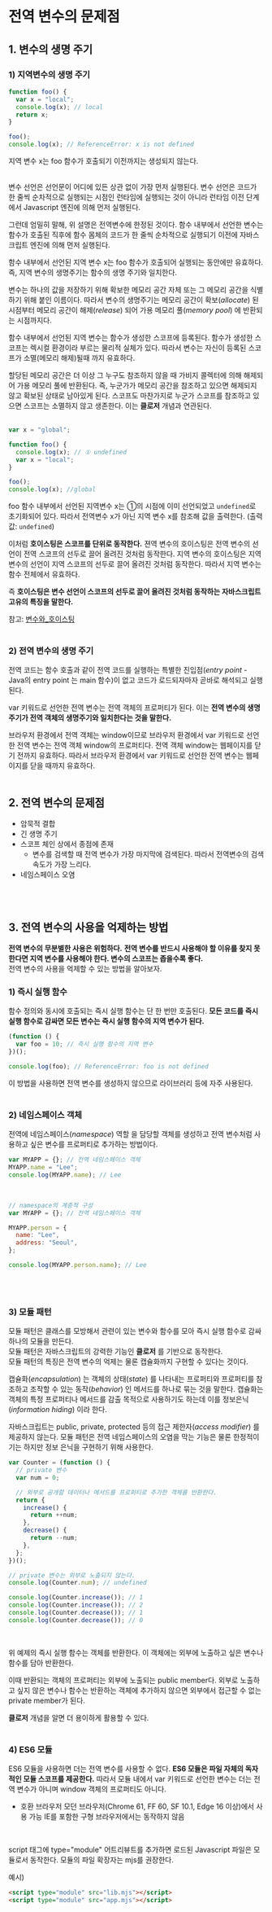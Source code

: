 # 전역 변수의 문제점

## 1\. 변수의 생명 주기

### 1) 지역변수의 생명 주기

```js
function foo() {
  var x = "local";
  console.log(x); // local
  return x;
}

foo();
console.log(x); // ReferenceError: x is not defined
```

지역 변수 x는 foo 함수가 호출되기 이전까지는 생성되지 않는다.
<br>

<br>
변수 선언은 선언문이 어디에 있든 상관 없이 가장 먼저 실행된다. 변수 선언은 코드가 한 줄씩 순차적으로 실행되는 시점인 런타임에 실행되는 것이
아니라 런타임 이전 단계에서 Javascript 엔진에 의해 먼저 실행된다.
<br>

그런데 엄밀히 말해, 위 설명은 전역변수에 한정된 것이다. 함수 내부에서 선언한 변수는 함수가 호출된 직후에 함수 몸체의 코드가 한 줄씩
순차적으로 실행되기 이전에 자바스크립트 엔진에 의해 먼저 실행된다.
<br>

함수 내부에서 선언된 지역 변수 x는 foo 함수가 호출되어 실행되는 동안에만 유효하다. 즉, 지역 변수의 생명주기는 함수의 생명 주기와 일치한다.
<br>

변수는 하나의 값을 저장하기 위해 확보한 메모리 공간 자체 또는 그 메모리 공간을 식별하기 위해 붙인 이름이다.
따라서 변수의 생명주기는 메모리 공간이 확보(_allocate_) 된 시점부터 메모리 공간이 해제(_release_) 되어
가용 메모리 풀(_memory pool_) 에 반환되는 시점까지다.
<br>

함수 내부에서 선언된 지역 변수는 함수가 생성한 스코프에 등록된다. 함수가 생성한 스코프는 렉시컬 환경이라 부르는 물리적 실체가 있다.
따라서 변수는 자신이 등록된 스코프가 소멸(메모리 해제)될때 까지 유효하다.
<br>

할당된 메모리 공간은 더 이상 그 누구도 참조하지 않을 때 가비지 콜렉터에 의해 해제되어 가용 메모리 풀에 반환된다.
즉, 누군가가 메모리 공간을 참조하고 있으면 해제되지 않고 확보된 상태로 남아있게 된다.
스코프도 마찬가지로 누군가 스코프를 참조하고 있으면 스코프는 소멸하지 않고 생존한다. 이는 **클로저** 개념과 연관된다.
<br><br>

```js
var x = "global";

function foo() {
  console.log(x); // ① undefined
  var x = "local";
}

foo();
console.log(x); //global
```

foo 함수 내부에서 선언된 지역변수 x는 ①의 시점에 이미 선언되었고 `undefined`로 초기화되어 있다. 따라서 전역변수 x가 아닌
지역 변수 x를 참조해 값을 출력한다. (출력값: `undefined`) <br>

이처럼 **호이스팅은 스코프를 단위로 동작한다.** 젼역 변수의 호이스팅은 전역 변수의 선언이 전역 스코프의 선두로 끌어 올려진 것처럼 동작한다.
지역 변수의 호이스팅은 지역 변수의 선언이 지역 스코프의 선두로 끌어 올려진 것처럼 동작한다. 따라서 지역 변수는 함수 전체에서 유효하다. <br>

즉 **호이스팅은 변수 선언이 스코프의 선두로 끌어 올려진 것처럼 동작하는 자바스크립트 고유의 특징을 말한다.**
<br>

참고: [변수와\_호이스팅](./%EB%B3%80%EC%88%98%EC%99%80_%ED%98%B8%EC%9D%B4%EC%8A%A4%ED%8C%85.md)
<br><br>

### 2) 전역 변수의 생명 주기

전역 코드는 함수 호출과 같이 전역 코드를 실행하는 특별한 진입점(_entry point_ - Java의 entry point 는 main 함수)이 없고 코드가
로드되자마자 곧바로 해석되고 실행된다.
<br>

var 키워드로 선언한 전역 변수는 전역 객체의 프로퍼티가 된다. 이는 **전역 변수의 생명 주기가 전역 객체의 생명주기와 일치한다는 것을 말한다.**
<br>

브라우저 환경에서 전역 객체는 window이므로 브라우저 환경에서 var 키워드로 선언한 전역 변수는 전역 객체 window의 프로퍼티다. 전역 객체 window는
웹페이지를 닫기 전까지 유효하다. 따라서 브라우저 환경에서 var 키워드로 선언한 전역 변수는 웹페이지를 닫을 때까지 유효하다.
<br><br>

## 2\. 전역 변수의 문제점

- 암묵적 결합
- 긴 생명 주기
- 스코프 체인 상에서 종점에 존재
  - 변수를 검색할 때 전역 변수가 가장 마지막에 검색된다. 따라서 전역변수의 검색 속도가 가장 느리다.
- 네임스페이스 오염

<br><br>

## 3\. 전역 변수의 사용을 억제하는 방법

**전역 변수의 무분별한 사용은 위험하다.**
**전역 변수를 반드시 사용해야 할 이유를 찾지 못한다면 지역 변수를 사용해야 한다. 변수의 스코프는 좁을수록 좋다.**  
전역 변수의 사용을 억제할 수 있는 방법을 알아보자.
<br>

### 1) 즉시 실행 함수

함수 정의와 동시에 호출되는 즉시 실행 함수는 단 한 번만 호출된다. **모든 코드를 즉시 실행 함수로 감싸면 모든 변수는 즉시 실행 함수의 지역 변수가 된다.**

```js
(function () {
  var foo = 10; // 즉시 실행 함수의 지역 변수
})();

console.log(foo); // ReferenceError: foo is not defined
```

이 방법을 사용하면 전역 변수를 생성하지 않으므로 라이브러리 등에 자주 사용된다.
<br><br>

### 2) 네임스페이스 객체

전역에 네임스페이스(_namespace_) 역할 을 담당할 객체를 생성하고 전역 변수처럼 사용하고 싶은 변수를 프로퍼티로 추가하는 방법이다.

```js
var MYAPP = {}; // 전역 네임스페이스 객체
MYAPP.name = "Lee";
console.log(MYAPP.name); // Lee
```

<br>

```js
// namespace의 계층적 구성
var MYAPP = {}; // 전역 네임스페이스 객체

MYAPP.person = {
  name: "Lee",
  address: "Seoul",
};

console.log(MYAPP.person.name); // Lee
```

<br><br>

### 3) 모듈 패턴

모듈 패턴은 클래스를 모방해서 관련이 있는 변수와 함수를 모아 즉시 실행 함수로 감싸 하나의 모듈을 만든다. <br>
모듈 패턴은 자바스크립트의 강력한 기능인 **클로저** 를 기반으로 동작한다. <br>
모듈 패턴의 특징은 전역 변수의 억제는 물론 캡슐화까지 구현할 수 있다는 것이다. <br>

캡슐화(_encapsulation_) 는 객체의 상태(_state_) 를 나타내는 프로퍼티와 프로퍼티를 참조하고 조작할 수 있는 동작(_behavior_) 인
메서드를 하나로 묶는 것을 말한다. 캡슐화는 객체의 특정 프로퍼티나 메서드를 감출 목적으로 사용하기도 하는데 이를 정보은닉(_information hiding_) 이라 한다.
<br>

자바스크립트는 public, private, protected 등의 접근 제한자(_access modifier_) 를 제공하지 않는다. 모듈 패턴은 전역 네임스페이스의
오염을 막는 기능은 물론 한정적이기는 하지만 정보 은닉을 구현하기 위해 사용한다.

```js
var Counter = (function () {
  // private 변수
  var num = 0;

  // 외부로 공개할 데이터나 메서드를 프로퍼티로 추가한 객체를 반환한다.
  return {
    increase() {
      return ++num;
    },
    decrease() {
      return --num;
    },
  };
})();

// private 변수는 외부로 노출되지 않는다.
console.log(Counter.num); // undefined

console.log(Counter.increase()); // 1
console.log(Counter.increase()); // 2
console.log(Counter.decrease()); // 1
console.log(Counter.decrease()); // 0
```

<br>

위 예제의 즉시 실행 함수는 객체를 반환한다. 이 객체에는 외부에 노출하고 싶은 변수나 함수를 담아 반환한다.
<br>

이때 반환되는 객체의 프로퍼티는 외부에 노출되는 public member다. 외부로 노출하고 싶지 않은 변수나 함수는 반환하는 객체에
추가하지 않으면 외부에서 접근할 수 없는 private member가 된다.
<br>

**클로저** 개념을 알면 더 용이하게 활용할 수 있다.
<br><br>

### 4) ES6 모듈

ES6 모듈을 사용하면 더는 전역 변수를 사용할 수 없다. **ES6 모듈은 파일 자체의 독자적인 모듈 스코프를 제공한다.** 따라서 모듈 내에서 var 키워드로
선언한 변수는 더는 전역 변수가 아니며 window 객체의 프로퍼티도 아니다. <br>

- 호환 브라우저
  모던 브라우저(Chrome 61, FF 60, SF 10.1, Edge 16 이상)에서 사용 가능
  IE를 포함한 구형 브라우저에서는 동작하지 않음

<br>

script 태그에 type="module" 어트리뷰트를 추가하면 로드된 Javascript 파일은 모듈로서 동작한다. 모듈의 파일 확장자는 mjs를 권장한다.

예시)

```html
<script type="module" src="lib.mjs"></script>
<script type="module" src="app.mjs"></script>
```
